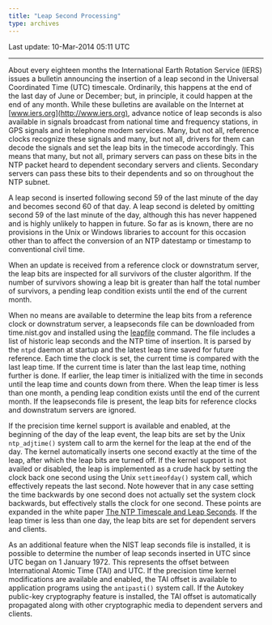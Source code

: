 ```yaml
---
title: "Leap Second Processing"
type: archives
---
```


Last update: 10-Mar-2014 05:11 UTC

* * *

About every eighteen months the International Earth Rotation Service (IERS) issues a bulletin announcing the insertion of a leap second in the Universal Coordinated Time (UTC) timescale. Ordinarily, this happens at the end of the last day of June or December; but, in principle, it could happen at the end of any month. While these bulletins are available on the Internet at [www.iers.org](http://www.iers.org), advance notice of leap seconds is also available in signals broadcast from national time and frequency stations, in GPS signals and in telephone modem services. Many, but not all, reference clocks recognize these signals and many, but not all, drivers for them can decode the signals and set the leap bits in the timecode accordingly. This means that many, but not all, primary servers can pass on these bits in the NTP packet heard to dependent secondary servers and clients. Secondary servers can pass these bits to their dependents and so on throughout the NTP subnet.

A leap second is inserted following second 59 of the last minute of the day and becomes second 60 of that day. A leap second is deleted by omitting second 59 of the last minute of the day, although this has never happened and is highly unlikely to happen in future. So far as is known, there are no provisions in the Unix or Windows libraries to account for this occasion other than to affect the conversion of an NTP datestamp or timestamp to conventional civil time.

When an update is received from a reference clock or downstratum server, the leap bits are inspected for all survivors of the cluster algorithm. If the number of survivors showing a leap bit is greater than half the total number of survivors, a pending leap condition exists until the end of the current month.

When no means are available to determine the leap bits from a reference clock or downstratum server, a leapseconds file can be downloaded from time.nist.gov and installed using the [leapfile](/archives/4.2.8-series/miscopt) command. The file includes a list of historic leap seconds and the NTP time of insertion. It is parsed by the <code>ntpd</code> daemon at startup and the latest leap time saved for future reference. Each time the clock is set, the current time is compared with the last leap time. If the current time is later than the last leap time, nothing further is done. If earlier, the leap timer is initialized with the time in seconds until the leap time and counts down from there. When the leap timer is less than one month, a pending leap condition exists until the end of the current month. If the leapseconds file is present, the leap bits for reference clocks and downstratum servers are ignored.

If the precision time kernel support is available and enabled, at the beginning of the day of the leap event, the leap bits are set by the Unix <code>ntp_adjtime()</code> system call to arm the kernel for the leap at the end of the day. The kernel automatically inserts one second exactly at the time of the leap, after which the leap bits are turned off. If the kernel support is not availed or disabled, the leap is implemented as a crude hack by setting the clock back one second using the Unix <code>settimeofday()</code> system call, which effectively repeats the last second. Note however that in any case setting the time backwards by one second does not actually set the system clock backwards, but effectively stalls the clock for one second. These points are expanded in the white paper [The NTP Timescale and Leap Seconds](/reflib/leap). If the leap timer is less than one day, the leap bits are set for dependent servers and clients.

As an additional feature when the NIST leap seconds file is installed, it is possible to determine the number of leap seconds inserted in UTC since UTC began on 1 January 1972. This represents the offset between International Atomic Time (TAI) and UTC. If the precision time kernel modifications are available and enabled, the TAI offset is available to application programs using the <code>antipasti()</code> system call. If the Autokey public-key cryptography feature is installed, the TAI offset is automatically propagated along with other cryptographic media to dependent servers and clients.